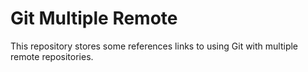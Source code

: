 # Git Multiple Remote

This repository stores some references links to using Git with multiple remote repositories.
